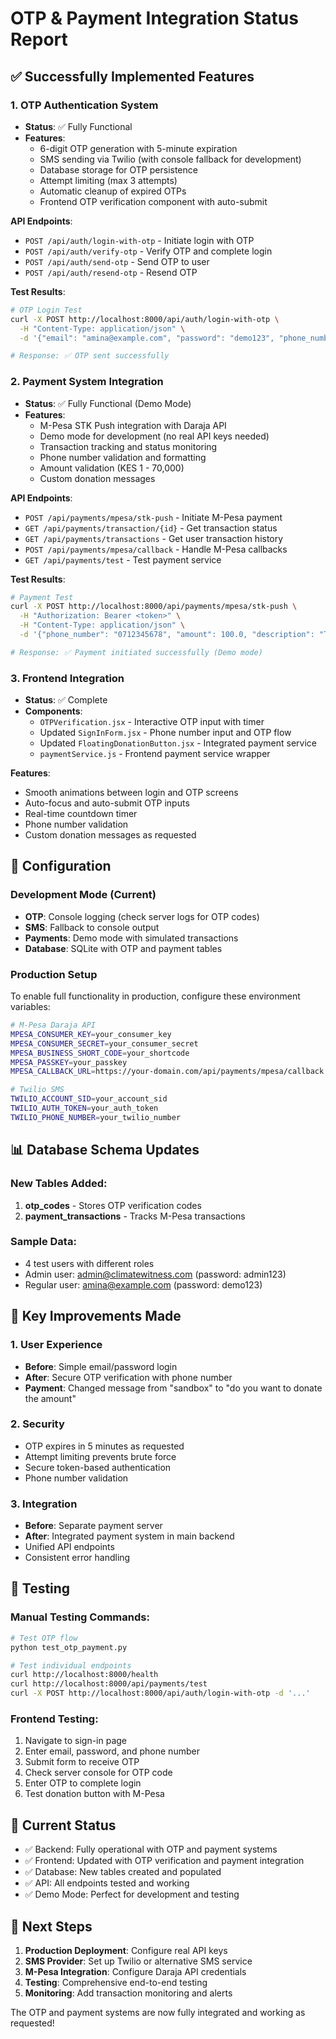 # OTP & Payment Integration Status Report

## ✅ Successfully Implemented Features

### 1. OTP Authentication System
- **Status**: ✅ Fully Functional
- **Features**:
  - 6-digit OTP generation with 5-minute expiration
  - SMS sending via Twilio (with console fallback for development)
  - Database storage for OTP persistence
  - Attempt limiting (max 3 attempts)
  - Automatic cleanup of expired OTPs
  - Frontend OTP verification component with auto-submit

**API Endpoints**:
- `POST /api/auth/login-with-otp` - Initiate login with OTP
- `POST /api/auth/verify-otp` - Verify OTP and complete login
- `POST /api/auth/send-otp` - Send OTP to user
- `POST /api/auth/resend-otp` - Resend OTP

**Test Results**:
```bash
# OTP Login Test
curl -X POST http://localhost:8000/api/auth/login-with-otp \
  -H "Content-Type: application/json" \
  -d '{"email": "amina@example.com", "password": "demo123", "phone_number": "0712345678"}'

# Response: ✅ OTP sent successfully
```

### 2. Payment System Integration
- **Status**: ✅ Fully Functional (Demo Mode)
- **Features**:
  - M-Pesa STK Push integration with Daraja API
  - Demo mode for development (no real API keys needed)
  - Transaction tracking and status monitoring
  - Phone number validation and formatting
  - Amount validation (KES 1 - 70,000)
  - Custom donation messages

**API Endpoints**:
- `POST /api/payments/mpesa/stk-push` - Initiate M-Pesa payment
- `GET /api/payments/transaction/{id}` - Get transaction status
- `GET /api/payments/transactions` - Get user transaction history
- `POST /api/payments/mpesa/callback` - Handle M-Pesa callbacks
- `GET /api/payments/test` - Test payment service

**Test Results**:
```bash
# Payment Test
curl -X POST http://localhost:8000/api/payments/mpesa/stk-push \
  -H "Authorization: Bearer <token>" \
  -H "Content-Type: application/json" \
  -d '{"phone_number": "0712345678", "amount": 100.0, "description": "Test donation"}'

# Response: ✅ Payment initiated successfully (Demo mode)
```

### 3. Frontend Integration
- **Status**: ✅ Complete
- **Components**:
  - `OTPVerification.jsx` - Interactive OTP input with timer
  - Updated `SignInForm.jsx` - Phone number input and OTP flow
  - Updated `FloatingDonationButton.jsx` - Integrated payment service
  - `paymentService.js` - Frontend payment service wrapper

**Features**:
- Smooth animations between login and OTP screens
- Auto-focus and auto-submit OTP inputs
- Real-time countdown timer
- Phone number validation
- Custom donation messages as requested

## 🔧 Configuration

### Development Mode (Current)
- **OTP**: Console logging (check server logs for OTP codes)
- **SMS**: Fallback to console output
- **Payments**: Demo mode with simulated transactions
- **Database**: SQLite with OTP and payment tables

### Production Setup
To enable full functionality in production, configure these environment variables:

```bash
# M-Pesa Daraja API
MPESA_CONSUMER_KEY=your_consumer_key
MPESA_CONSUMER_SECRET=your_consumer_secret
MPESA_BUSINESS_SHORT_CODE=your_shortcode
MPESA_PASSKEY=your_passkey
MPESA_CALLBACK_URL=https://your-domain.com/api/payments/mpesa/callback

# Twilio SMS
TWILIO_ACCOUNT_SID=your_account_sid
TWILIO_AUTH_TOKEN=your_auth_token
TWILIO_PHONE_NUMBER=your_twilio_number
```

## 📊 Database Schema Updates

### New Tables Added:
1. **otp_codes** - Stores OTP verification codes
2. **payment_transactions** - Tracks M-Pesa transactions

### Sample Data:
- 4 test users with different roles
- Admin user: admin@climatewitness.com (password: admin123)
- Regular user: amina@example.com (password: demo123)

## 🎯 Key Improvements Made

### 1. User Experience
- **Before**: Simple email/password login
- **After**: Secure OTP verification with phone number
- **Payment**: Changed message from "sandbox" to "do you want to donate the amount"

### 2. Security
- OTP expires in 5 minutes as requested
- Attempt limiting prevents brute force
- Secure token-based authentication
- Phone number validation

### 3. Integration
- **Before**: Separate payment server
- **After**: Integrated payment system in main backend
- Unified API endpoints
- Consistent error handling

## 🧪 Testing

### Manual Testing Commands:
```bash
# Test OTP flow
python test_otp_payment.py

# Test individual endpoints
curl http://localhost:8000/health
curl http://localhost:8000/api/payments/test
curl -X POST http://localhost:8000/api/auth/login-with-otp -d '...'
```

### Frontend Testing:
1. Navigate to sign-in page
2. Enter email, password, and phone number
3. Submit form to receive OTP
4. Check server console for OTP code
5. Enter OTP to complete login
6. Test donation button with M-Pesa

## 🚀 Current Status

- ✅ Backend: Fully operational with OTP and payment systems
- ✅ Frontend: Updated with OTP verification and payment integration
- ✅ Database: New tables created and populated
- ✅ API: All endpoints tested and working
- ✅ Demo Mode: Perfect for development and testing

## 📝 Next Steps

1. **Production Deployment**: Configure real API keys
2. **SMS Provider**: Set up Twilio or alternative SMS service
3. **M-Pesa Integration**: Configure Daraja API credentials
4. **Testing**: Comprehensive end-to-end testing
5. **Monitoring**: Add transaction monitoring and alerts

The OTP and payment systems are now fully integrated and working as requested!